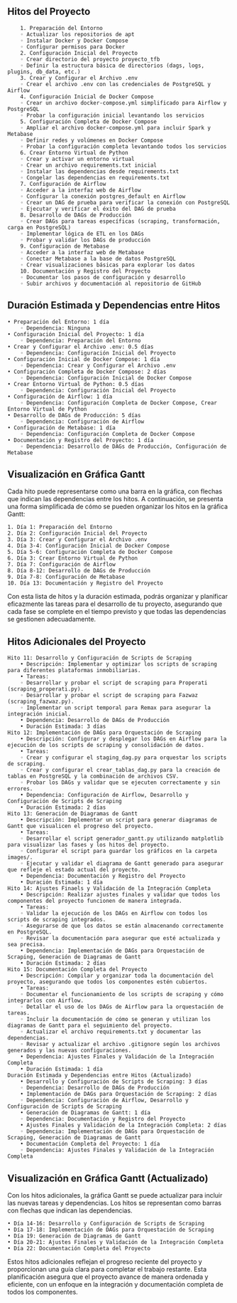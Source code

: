## ﻿Hitos del Proyecto
	    1. Preparación del Entorno
		◦ Actualizar los repositorios de apt
		◦ Instalar Docker y Docker Compose
		◦ Configurar permisos para Docker
	    2. Configuración Inicial del Proyecto
		◦ Crear directorio del proyecto proyecto_tfb
		◦ Definir la estructura básica de directorios (dags, logs, plugins, db_data, etc.)
	    3. Crear y Configurar el Archivo .env
		◦ Crear el archivo .env con las credenciales de PostgreSQL y Airflow
	    4. Configuración Inicial de Docker Compose
		◦ Crear un archivo docker-compose.yml simplificado para Airflow y PostgreSQL
		◦ Probar la configuración inicial levantando los servicios
	    5. Configuración Completa de Docker Compose
		◦ Ampliar el archivo docker-compose.yml para incluir Spark y Metabase
		◦ Definir redes y volúmenes en Docker Compose
		◦ Probar la configuración completa levantando todos los servicios
	    6. Crear Entorno Virtual de Python
		◦ Crear y activar un entorno virtual
		◦ Crear un archivo requirements.txt inicial
		◦ Instalar las dependencias desde requirements.txt
		◦ Congelar las dependencias en requirements.txt
	    7. Configuración de Airflow
		◦ Acceder a la interfaz web de Airflow
		◦ Configurar la conexión postgres_default en Airflow
		◦ Crear un DAG de prueba para verificar la conexión con PostgreSQL
		◦ Ejecutar y verificar el éxito del DAG de prueba
	    8. Desarrollo de DAGs de Producción
		◦ Crear DAGs para tareas específicas (scraping, transformación, carga en PostgreSQL)
		◦ Implementar lógica de ETL en los DAGs
		◦ Probar y validar los DAGs de producción
	    9. Configuración de Metabase
		◦ Acceder a la interfaz web de Metabase
		◦ Conectar Metabase a la base de datos PostgreSQL
		◦ Crear visualizaciones básicas para explorar los datos
	    10. Documentación y Registro del Proyecto
		◦ Documentar los pasos de configuración y desarrollo
		◦ Subir archivos y documentación al repositorio de GitHub

## Duración Estimada y Dependencias entre Hitos
    • Preparación del Entorno: 1 día
        ◦ Dependencia: Ninguna
    • Configuración Inicial del Proyecto: 1 día
        ◦ Dependencia: Preparación del Entorno
    • Crear y Configurar el Archivo .env: 0.5 días
        ◦ Dependencia: Configuración Inicial del Proyecto
    • Configuración Inicial de Docker Compose: 1 día
        ◦ Dependencia: Crear y Configurar el Archivo .env
    • Configuración Completa de Docker Compose: 2 días
        ◦ Dependencia: Configuración Inicial de Docker Compose
    • Crear Entorno Virtual de Python: 0.5 días
        ◦ Dependencia: Configuración Inicial del Proyecto
    • Configuración de Airflow: 1 día
        ◦ Dependencia: Configuración Completa de Docker Compose, Crear Entorno Virtual de Python
    • Desarrollo de DAGs de Producción: 5 días
        ◦ Dependencia: Configuración de Airflow
    • Configuración de Metabase: 1 día
        ◦ Dependencia: Configuración Completa de Docker Compose
    • Documentación y Registro del Proyecto: 1 día
        ◦ Dependencia: Desarrollo de DAGs de Producción, Configuración de Metabase

## Visualización en Gráfica Gantt
Cada hito puede representarse como una barra en la gráfica, con flechas que indican las dependencias entre los hitos. A continuación, se presenta una forma simplificada de cómo se pueden organizar los hitos en la gráfica Gantt:

    1. Día 1: Preparación del Entorno
    2. Día 2: Configuración Inicial del Proyecto
    3. Día 3: Crear y Configurar el Archivo .env
    4. Día 3-4: Configuración Inicial de Docker Compose
    5. Día 5-6: Configuración Completa de Docker Compose
    6. Día 3: Crear Entorno Virtual de Python
    7. Día 7: Configuración de Airflow
    8. Día 8-12: Desarrollo de DAGs de Producción
    9. Día 7-8: Configuración de Metabase
    10. Día 13: Documentación y Registro del Proyecto
    
Con esta lista de hitos y la duración estimada, podrás organizar y planificar eficazmente las tareas para el desarrollo de tu proyecto, asegurando que cada fase se complete en el tiempo previsto y que todas las dependencias se gestionen adecuadamente.

## Hitos Adicionales del Proyecto
	Hito 11: Desarrollo y Configuración de Scripts de Scraping
	    • Descripción: Implementar y optimizar los scripts de scraping para diferentes plataformas inmobiliarias.
	    • Tareas:
		◦ Desarrollar y probar el script de scraping para Properati (scraping_properati.py).
		◦ Desarrollar y probar el script de scraping para Fazwaz (scraping_fazwaz.py).
		◦ Implementar un script temporal para Remax para asegurar la integración inicial.
	    • Dependencia: Desarrollo de DAGs de Producción
	    • Duración Estimada: 3 días
	Hito 12: Implementación de DAGs para Orquestación de Scraping
	    • Descripción: Configurar y desplegar los DAGs en Airflow para la ejecución de los scripts de scraping y consolidación de datos.
	    • Tareas:
		◦ Crear y configurar el staging_dag.py para orquestar los scripts de scraping.
		◦ Crear y configurar el crear_tablas_dag.py para la creación de tablas en PostgreSQL y la combinación de archivos CSV.
		◦ Probar los DAGs y validar que se ejecuten correctamente y sin errores.
	    • Dependencia: Configuración de Airflow, Desarrollo y Configuración de Scripts de Scraping
	    • Duración Estimada: 2 días
	Hito 13: Generación de Diagramas de Gantt
	    • Descripción: Implementar un script para generar diagramas de Gantt que visualicen el progreso del proyecto.
	    • Tareas:
		◦ Desarrollar el script generador_gantt.py utilizando matplotlib para visualizar las fases y los hitos del proyecto.
		◦ Configurar el script para guardar los gráficos en la carpeta images/.
		◦ Ejecutar y validar el diagrama de Gantt generado para asegurar que refleje el estado actual del proyecto.
	    • Dependencia: Documentación y Registro del Proyecto
	    • Duración Estimada: 1 día
	Hito 14: Ajustes Finaels y Validación de la Integración Completa
	    • Descripción: Realizar ajustes finales y validar que todos los componentes del proyecto funcionen de manera integrada.
	    • Tareas:
		◦ Validar la ejecución de los DAGs en Airflow con todos los scripts de scraping integrados.
		◦ Asegurarse de que los datos se están almacenando correctamente en PostgreSQL.
		◦ Revisar la documentación para asegurar que esté actualizada y sea precisa.
	    • Dependencia: Implementación de DAGs para Orquestación de Scraping, Generación de Diagramas de Gantt
	    • Duración Estimada: 2 días
	Hito 15: Documentación Completa del Proyecto
	    • Descripción: Compilar y organizar toda la documentación del proyecto, asegurando que todos los componentes estén cubiertos.
	    • Tareas:
		◦ Documentar el funcionamiento de los scripts de scraping y cómo integrarlos con Airflow.
		◦ Detallar el uso de los DAGs de Airflow para la orquestación de tareas.
		◦ Incluir la documentación de cómo se generan y utilizan los diagramas de Gantt para el seguimiento del proyecto.
		◦ Actualizar el archivo requirements.txt y documentar las dependencias.
		◦ Revisar y actualizar el archivo .gitignore según los archivos generados y las nuevas configuraciones.
	    • Dependencia: Ajustes Finales y Validación de la Integración Completa
	    • Duración Estimada: 1 día
	Duración Estimada y Dependencias entre Hitos (Actualizado)
	    • Desarrollo y Configuración de Scripts de Scraping: 3 días
		◦ Dependencia: Desarrollo de DAGs de Producción
	    • Implementación de DAGs para Orquestación de Scraping: 2 días
		◦ Dependencia: Configuración de Airflow, Desarrollo y Configuración de Scripts de Scraping
	    • Generación de Diagramas de Gantt: 1 día
		◦ Dependencia: Documentación y Registro del Proyecto
	    • Ajustes Finales y Validación de la Integración Completa: 2 días
		◦ Dependencia: Implementación de DAGs para Orquestación de Scraping, Generación de Diagramas de Gantt
	    • Documentación Completa del Proyecto: 1 día
		◦ Dependencia: Ajustes Finales y Validación de la Integración Completa

## Visualización en Gráfica Gantt (Actualizado)
Con los hitos adicionales, la gráfica Gantt se puede actualizar para incluir las nuevas tareas y dependencias. Los hitos se representan como barras con flechas que indican las dependencias.

    • Día 14-16: Desarrollo y Configuración de Scripts de Scraping
    • Día 17-18: Implementación de DAGs para Orquestación de Scraping
    • Día 19: Generación de Diagramas de Gantt
    • Día 20-21: Ajustes Finales y Validación de la Integración Completa
    • Día 22: Documentación Completa del Proyecto

Estos hitos adicionales reflejan el progreso reciente del proyecto y proporcionan una guía clara para completar el trabajo restante. Esta planificación asegura que el proyecto avance de manera ordenada y eficiente, con un enfoque en la integración y documentación completa de todos los componentes.

